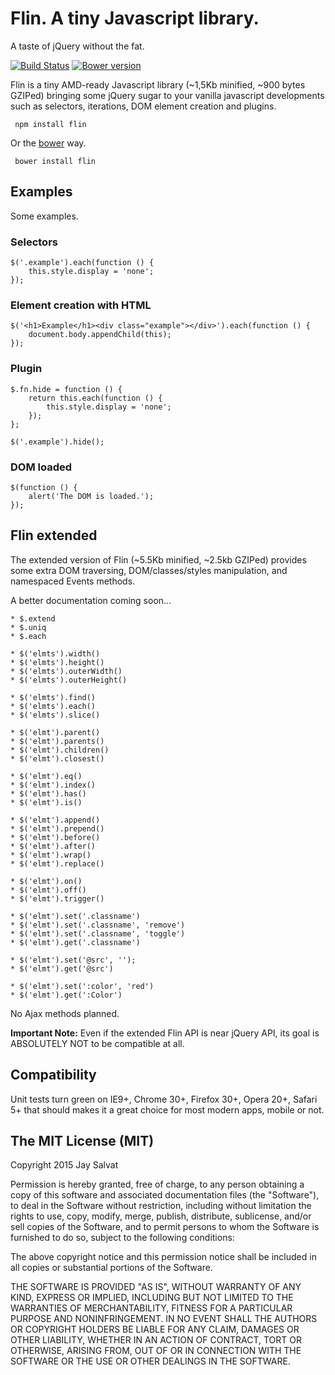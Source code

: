 Flin. A tiny Javascript library.
================================

A taste of jQuery without the fat.

[![Build Status](https://travis-ci.org/jaysalvat/flin.png?branch=master)](https://travis-ci.org/jaysalvat/flin)
[![Bower version](https://badge.fury.io/bo/flin.svg)](http://badge.fury.io/bo/flin)

Flin is a tiny AMD-ready Javascript library (~1,5Kb minified, ~900 bytes GZIPed) bringing some jQuery sugar 
to your vanilla javascript developments such as selectors, iterations, DOM element creation and plugins.

     npm install flin

Or the [bower](http://bower.io) way.

     bower install flin

Examples
--------

Some examples.

### Selectors

    $('.example').each(function () {
        this.style.display = 'none';
    });

### Element creation with HTML

    $('<h1>Example</h1><div class="example"></div>').each(function () {
        document.body.appendChild(this);
    });

### Plugin

    $.fn.hide = function () {
        return this.each(function () {
            this.style.display = 'none';
        });
    };

    $('.example').hide();

### DOM loaded

    $(function () {
        alert('The DOM is loaded.');
    });

Flin extended
-------------

The extended version of Flin (~5.5Kb minified, ~2.5kb GZIPed) provides some extra DOM traversing, DOM/classes/styles 
manipulation, and namespaced Events methods.

A better documentation coming soon...

    * $.extend
    * $.uniq
    * $.each

    * $('elmts').width()
    * $('elmts').height()
    * $('elmts').outerWidth()
    * $('elmts').outerHeight()

    * $('elmts').find()
    * $('elmts').each()
    * $('elmts').slice()

    * $('elmt').parent()
    * $('elmt').parents()
    * $('elmt').children()
    * $('elmt').closest()

    * $('elmt').eq()
    * $('elmt').index()
    * $('elmt').has()
    * $('elmt').is()

    * $('elmt').append()
    * $('elmt').prepend()
    * $('elmt').before()
    * $('elmt').after()
    * $('elmt').wrap()
    * $('elmt').replace()

    * $('elmt').on()
    * $('elmt').off()
    * $('elmt').trigger()

    * $('elmt').set('.classname')
    * $('elmt').set('.classname', 'remove')
    * $('elmt').set('.classname', 'toggle')
    * $('elmt').get('.classname')

    * $('elmt').set('@src', '');
    * $('elmt').get('@src')

    * $('elmt').set(':color', 'red')
    * $('elmt').get(':Color')

No Ajax methods planned.

**Important Note:** 
Even if the extended Flin API is near jQuery API, its goal is ABSOLUTELY NOT to be compatible at all.

## Compatibility

Unit tests turn green on IE9+, Chrome 30+, Firefox 30+, Opera 20+, Safari 5+ 
that should makes it a great choice for most modern apps, mobile or not.

The MIT License (MIT)
---------------------

Copyright 2015 Jay Salvat

Permission is hereby granted, free of charge, to any person
obtaining a copy of this software and associated documentation
files (the "Software"), to deal in the Software without
restriction, including without limitation the rights to use,
copy, modify, merge, publish, distribute, sublicense, and/or sell
copies of the Software, and to permit persons to whom the
Software is furnished to do so, subject to the following
conditions:

The above copyright notice and this permission notice shall be
included in all copies or substantial portions of the Software.

THE SOFTWARE IS PROVIDED "AS IS", WITHOUT WARRANTY OF ANY KIND,
EXPRESS OR IMPLIED, INCLUDING BUT NOT LIMITED TO THE WARRANTIES
OF MERCHANTABILITY, FITNESS FOR A PARTICULAR PURPOSE AND
NONINFRINGEMENT. IN NO EVENT SHALL THE AUTHORS OR COPYRIGHT
HOLDERS BE LIABLE FOR ANY CLAIM, DAMAGES OR OTHER LIABILITY,
WHETHER IN AN ACTION OF CONTRACT, TORT OR OTHERWISE, ARISING
FROM, OUT OF OR IN CONNECTION WITH THE SOFTWARE OR THE USE OR
OTHER DEALINGS IN THE SOFTWARE.

